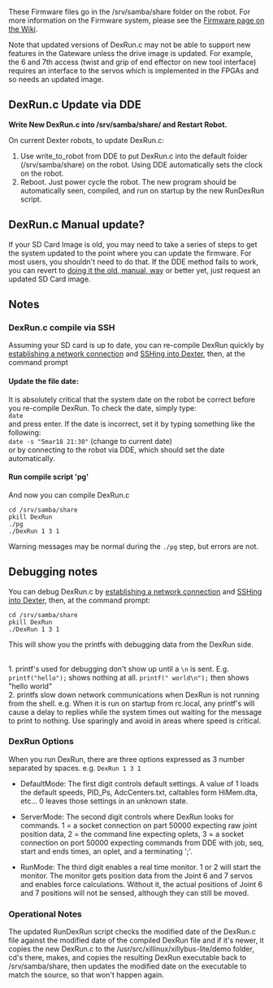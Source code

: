 These Firmware files go in the /srv/samba/share folder on the robot. For more information on the Firmware system, please see the [Firmware page on the Wiki](https://github.com/HaddingtonDynamics/Dexter/wiki/Firmware).

Note that updated versions of DexRun.c may not be able to support new features in the Gateware unless the drive image is updated. For example, the 6 and 7th access (twist and grip of end effector on new tool interface) requires an interface to the servos which is implemented in the FPGAs and so needs an updated image. 

## DexRun.c Update via DDE
**Write New DexRun.c into /srv/samba/share/ and Restart Robot.**

On current Dexter robots, to update DexRun.c:
1. Use write_to_robot from DDE to put DexRun.c into the default folder (/srv/samba/share) on the robot. Using DDE automatically sets the clock on the robot.
2. Reboot. Just power cycle the robot. The new program should be automatically seen, compiled, and run on startup by the new RunDexRun script.

## DexRun.c Manual update?

If your SD Card Image is old, you may need to take a series of steps to get the system updated to the point where you can update the firmware. For most users, you shouldn't need to do that. If the DDE method fails to work, you can revert to [doing it the old, manual, way](https://github.com/HaddingtonDynamics/Dexter/blob/5874064c494af0c98758fe08ea924fbc6244261e/Firmware/README.md#dexrunc-manual-update) or better yet, just request an updated SD Card image. 

## Notes

### DexRun.c compile via SSH
Assuming your SD card is up to date, you can re-compile DexRun quickly by [establishing a network connection](https://github.com/HaddingtonDynamics/Dexter/wiki/Dexter-Networking) and [SSHing into Dexter](https://github.com/HaddingtonDynamics/Dexter/wiki/Dexter-Networking#shell-access-via-ssh), then, at the command prompt

#### Update the file date:
It is absolutely critical that the system date on the robot be correct before you re-compile DexRun. To check the date, simply type:<br>
`date`
<br>and press enter. If the date is incorrect, set it by typing something like the following:<br>
`date -s "5mar18 21:30"`			(change to current date)<BR>
or by connecting to the robot via DDE, which should set the date automatically.

#### Run compile script 'pg'
And now you can compile DexRun.c<br>
````
cd /srv/samba/share
pkill DexRun
./pg
./DexRun 1 3 1
````
Warning messages may be normal during the `./pg` step, but errors are not.

## Debugging notes

You can debug DexRun.c by [establishing a network connection](https://github.com/HaddingtonDynamics/Dexter/wiki/Dexter-Networking) and [SSHing into Dexter](https://github.com/HaddingtonDynamics/Dexter/wiki/Dexter-Networking#shell-access-via-ssh), then, at the command prompt:

````
cd /srv/samba/share
pkill DexRun
./DexRun 1 3 1
````
This will show you the printfs with debugging data from the DexRun side. 

<br>1. printf's used for debugging don't show up until a `\n` is sent. E.g. `printf("hello");` shows nothing at all. `printf(" world\n");` then shows "hello world"
<br>2. printfs slow down network communications when DexRun is not running from the shell. e.g. When it is run on startup from rc.local, any printf's will cause a delay to replies while the system times out waiting for the message to print to nothing. Use sparingly and avoid in areas where speed is critical.

### DexRun Options
When you run DexRun, there are three options expressed as 3 number separated by spaces. e.g. `DexRun 1 3 1`

- DefaultMode: The first digit controls default settings. A value of 1 loads the default speeds, PID_Ps, AdcCenters.txt, caltables form HiMem.dta, etc... 0 leaves those settings in an unknown state.

- ServerMode: The second digit controls where DexRun looks for commands. 1 = a socket connection on part 50000 expecting raw joint position data, 2 = the command line expecting oplets, 3 = a socket connection on port 50000 expecting commands from DDE with job, seq, start and ends times, an oplet, and a terminating ';'.

- RunMode: The third digit enables a real time monitor. 1 or 2 will start the monitor. The monitor gets position data from the Joint 6 and 7 servos and enables force calculations. Without it, the actual positions of Joint 6 and 7 positions will not be sensed, although they can still be moved.

### Operational Notes

The updated RunDexRun script checks the modified date of the DexRun.c file against the modified date of the compiled DexRun file and if it's newer, it copies the new DexRun.c to the /usr/src/xillinux/xillybus-lite/demo folder, cd's there, makes, and copies the resulting DexRun executable back to /srv/samba/share, then updates the modified date on the executable to match the source, so that won't happen again.

